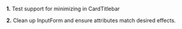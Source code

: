 **1.** Test support for minimizing in CardTitlebar

**2.** Clean up InputForm and ensure attributes match desired effects.